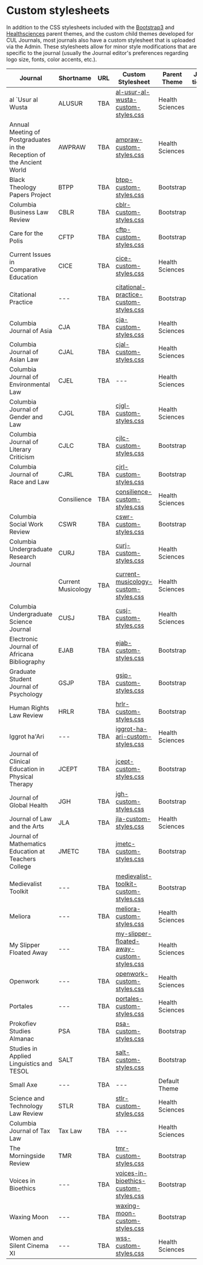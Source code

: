 # Custom stylesheets

In addition to the CSS stylesheets included with the [Bootstrap3](/https://github.com/pkp/bootstrap3) and [Healthsciences](/https://github.com/pkp/healthSciences) parent themes, and the custom child themes developed for CUL Journals, most journals also have a custom stylesheet that is uploaded via the Admin. These stylesheets allow for minor style modifications that are specific to the journal (usually the Journal editor's preferences regarding logo size, fonts, color accents, etc.).

| Journal  | Shortname | URL  | Custom Stylesheet  | Parent Theme  | JIRA ticket |
|---|---|---|---|---|---|
|	al `Usur al Wusta	|	ALUSUR	|	TBA	|	[al-usur-al-wusta-custom-styles.css](stylesheets/al-usur-al-wusta-custom-styles.css)	|	Health Sciences	|		|
|	Annual Meeting of Postgraduates in the Reception of the Ancient World	|	AWPRAW	|	TBA	|	[ampraw-custom-styles.css](stylesheets/ampraw-custom-styles.css)	|	Health Sciences	|		|
|	Black Theology Papers Project	|	BTPP	|	TBA	|	[btpp-custom-styles.css](stylesheets/btpp-custom-styles.css)	|	Bootstrap	|		|
|	Columbia Business Law Review	|	CBLR	|	TBA	|	[cblr-custom-styles.css](stylesheets/cblr-custom-styles.css)	|	Bootstrap	|		|
|	Care for the Polis	|	CFTP	|	TBA	|	[cftp-custom-styles.css](stylesheets/cftp-custom-styles.css)	|	Bootstrap	|		|
|	Current Issues in Comparative Education	|	CICE	|	TBA	|	[cice-custom-styles.css](stylesheets/cice-custom-styles.css)	|	Health Sciences	|		|
|	Citational Practice	|	---	|	TBA	|	[citational-practice-custom-styles.css](stylesheets/citational-practice-custom-styles.css)	|	Bootstrap	|		|
|	Columbia Journal of Asia	|	CJA	|	TBA	|	[cja-custom-styles.css](stylesheets/cja-custom-styles.css)	|	Health Sciences	|		|
|	Columbia Journal of Asian Law	|	CJAL	|	TBA	|	[cjal-custom-styles.css](stylesheets/cjal-custom-styles.css)	|	Health Sciences	|		|
|	Columbia Journal of Environmental Law	|	CJEL	|	TBA	|		---		|	Health Sciences	|		|
|	Columbia Journal of Gender and Law	|	CJGL	|	TBA	|	[cjgl-custom-styles.css](stylesheets/cjgl-custom-styles.css)	|	Health Sciences	|		|
|	Columbia Journal of Literary Criticism	|	CJLC	|	TBA	|	[cjlc-custom-styles.css](stylesheets/cjlc-custom-styles.css)	|	Bootstrap	|		|
|	Columbia Journal of Race and Law	|	CJRL	|	TBA	|	[cjrl-custom-styles.css](stylesheets/cjrl-custom-styles.css)	|	Bootstrap	|		|
|		|	Consilience	|	TBA	|	[consilience-custom-styles.css](stylesheets/consilience-custom-styles.css)	|	Health Sciences	|		|
|	Columbia Social Work Review	|	CSWR	|	TBA	|	[cswr-custom-styles.css](stylesheets/cswr-custom-styles.css)	|	Bootstrap	|		|
|	Columbia Undergraduate Research Journal	|	CURJ	|	TBA	|	[curj-custom-styles.css](stylesheets/curj-custom-styles.css)	|	Health Sciences	|		|
|		|	Current Musicology	|	TBA	|	[current-musicology-custom-styles.css](stylesheets/current-musicology-custom-styles.css)	|	Health Sciences	|		|
|	Columbia Undergraduate Science Journal	|	CUSJ	|	TBA	|	[cusj-custom-styles.css](stylesheets/cusj-custom-styles.css)	|	Health Sciences	|		|
|	Electronic Journal of Africana Bibliography	|	EJAB	|	TBA	|	[ejab-custom-styles.css](stylesheets/ejab-custom-styles.css)	|	Bootstrap	|		|
|	Graduate Student Journal of Psychology	|	GSJP	|	TBA	|	[gsjp-custom-styles.css](stylesheets/gsjp-custom-styles.css)	|	Bootstrap	|		|
|	Human Rights Law Review	|	HRLR	|	TBA	|	[hrlr-custom-styles.css](stylesheets/hrlr-custom-styles.css)	|	Bootstrap	|		|
|	Iggrot ha'Ari	|	---	|	TBA	|	[iggrot-ha-ari-custom-styles.css](stylesheets/iggrot-ha-ari-custom-styles.css)	|	Health Sciences	|		|
|	Journal of Clinical Education in Physical Therapy	|	JCEPT	|	TBA	|	[jcept-custom-styles.css](stylesheets/jcept-custom-styles.css)	|	Bootstrap	|		|
|	Journal of Global Health	|	JGH	|	TBA	|	[jgh-custom-styles.css](stylesheets/jgh-custom-styles.css)	|	Bootstrap	|		|
|	Journal of Law and the Arts	|	JLA	|	TBA	|	[jla-custom-styles.css](stylesheets/jla-custom-styles.css)	|	Health Sciences	|		|
|	Journal of Mathematics Education at Teachers College	|	JMETC	|	TBA	|	[jmetc-custom-styles.css](stylesheets/jmetc-custom-styles.css)	|	Bootstrap	|		|
|	Medievalist Toolkit	|	---	|	TBA	|	[medievalist-toolkit-custom-styles.css](stylesheets/medievalist-toolkit-custom-styles.css)	|	Bootstrap	|		|
|	Meliora	|	---	|	TBA	|	[meliora-custom-styles.css](stylesheets/meliora-custom-styles.css)	|	Health Sciences	|		|
|	My Slipper Floated Away	|	---	|	TBA	|	[my-slipper-floated-away-custom-styles.css](stylesheets/my-slipper-floated-away-custom-styles.css)	|	Health Sciences	|		|
|	Openwork	|	---	|	TBA	|	[openwork-custom-styles.css](stylesheets/openwork-custom-styles.css)	|	Health Sciences	|		|
|	Portales	|	---	|	TBA	|	[portales-custom-styles.css](stylesheets/portales-custom-styles.css)	|	Health Sciences	|		|
|	Prokofiev Studies Almanac	|	PSA	|	TBA	|	[psa-custom-styles.css](stylesheets/psa-custom-styles.css)	|	Bootstrap	|		|
|	Studies in Applied Linguistics and TESOL	|	SALT	|	TBA	|	[salt-custom-styles.css](stylesheets/salt-custom-styles.css)	|	Bootstrap	|		|
|	Small Axe	|	---	|	TBA	|		---		|	Default Theme	|		|
|	Science and Technology Law Review	|	STLR	|	TBA	|	[stlr-custom-styles.css](stylesheets/stlr-custom-styles.css)	|	Health Sciences	|		|
|	Columbia Journal of Tax Law	|	Tax Law	|	TBA	|		---		|	Health Sciences	|		|
|	The Morningside Review	|	TMR	|	TBA	|	[tmr-custom-styles.css](stylesheets/tmr-custom-styles.css)	|	Bootstrap	|		|
|	Voices in Bioethics	|	---	|	TBA	|	[voices-in-bioethics-custom-styles.css](stylesheets/voices-in-bioethics-custom-styles.css)	|	Bootstrap	|		|
|	Waxing Moon	|	---	|	TBA	|	[waxing-moon-custom-styles.css](stylesheets/waxing-moon-custom-styles.css)	|	Bootstrap	|		|
|	Women and Silent Cinema XI	|	---	|	TBA	|	[wss-custom-styles.css](stylesheets/wss-custom-styles.css)	|	Health Sciences	|		|